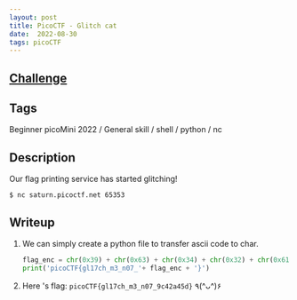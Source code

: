 ```yaml
---
layout: post
title: PicoCTF - Glitch cat
date:  2022-08-30
tags: picoCTF
---
```

## [Challenge](https://play.picoctf.org/practice/challenge/242?category=5&originalEvent=69&page=1&solved=0)

## Tags
Beginner picoMini 2022 / General skill / shell / python / nc

## Description
Our flag printing service has started glitching!
``` shell
$ nc saturn.picoctf.net 65353
```

## Writeup
1. We can simply create a python file to transfer ascii code to char.
    ``` python
    flag_enc = chr(0x39) + chr(0x63) + chr(0x34) + chr(0x32) + chr(0x61) + chr(0x34) + chr(0x35) + chr(0x64) 
    print('picoCTF{gl17ch_m3_n07_'+ flag_enc + '}')
    ```
2. Here 's flag: `picoCTF{gl17ch_m3_n07_9c42a45d}` ٩(^ᴗ^)۶

